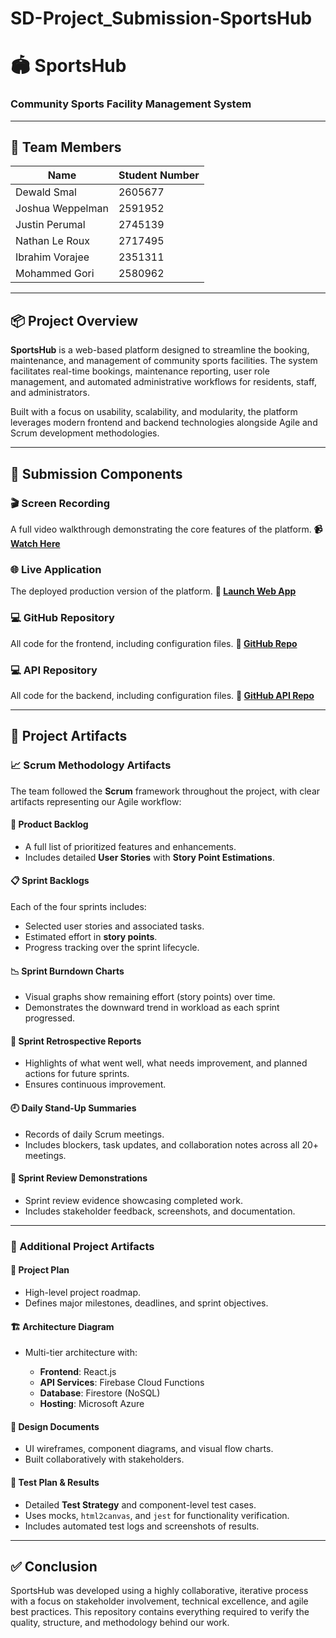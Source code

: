 # SD-Project_Submission-SportsHub
# 🏟️ SportsHub

### Community Sports Facility Management System

---

## 👥 Team Members

| Name             | Student Number |
| ---------------- | -------------- |
| Dewald Smal      | 2605677        |
| Joshua Weppelman | 2591952        |
| Justin Perumal   | 2745139        |
| Nathan Le Roux   | 2717495        |
| Ibrahim Vorajee  | 2351311        |
| Mohammed Gori    | 2580962        |

---

## 📦 Project Overview

**SportsHub** is a web-based platform designed to streamline the booking, maintenance, and management of community sports facilities. The system facilitates real-time bookings, maintenance reporting, user role management, and automated administrative workflows for residents, staff, and administrators.

Built with a focus on usability, scalability, and modularity, the platform leverages modern frontend and backend technologies alongside Agile and Scrum development methodologies.

---

## 🔗 Submission Components

### 🎬 Screen Recording

A full video walkthrough demonstrating the core features of the platform.
**📹 [Watch Here](https://youtu.be/Q5WyuA0Crb0)**

### 🌐 Live Application

The deployed production version of the platform.
**🚀 [Launch Web App](https://lemon-moss-0b8334303.6.azurestaticapps.net/)**

### 💻 GitHub Repository

All code for the frontend, including configuration files.
**📁 [GitHub Repo](https://github.com/Weppman/SD-Project-SportsManagement.git)**

### 💻 API Repository

All code for the backend, including configuration files.
**📁 [GitHub API Repo](https://github.com/Weppman/SportsFacilityAPI.git)**

---

## 📂 Project Artifacts

### 📈 Scrum Methodology Artifacts

The team followed the **Scrum** framework throughout the project, with clear artifacts representing our Agile workflow:

#### 📝 Product Backlog

* A full list of prioritized features and enhancements.
* Includes detailed **User Stories** with **Story Point Estimations**.

#### 📋 Sprint Backlogs

Each of the four sprints includes:

* Selected user stories and associated tasks.
* Estimated effort in **story points**.
* Progress tracking over the sprint lifecycle.

#### 📉 Sprint Burndown Charts

* Visual graphs show remaining effort (story points) over time.
* Demonstrates the downward trend in workload as each sprint progressed.

#### 🔁 Sprint Retrospective Reports

* Highlights of what went well, what needs improvement, and planned actions for future sprints.
* Ensures continuous improvement.

#### 🕘 Daily Stand-Up Summaries

* Records of daily Scrum meetings.
* Includes blockers, task updates, and collaboration notes across all 20+ meetings.

#### 🎥 Sprint Review Demonstrations

* Sprint review evidence showcasing completed work.
* Includes stakeholder feedback, screenshots, and documentation.

---

### 📑 Additional Project Artifacts

#### 📅 Project Plan

* High-level project roadmap.
* Defines major milestones, deadlines, and sprint objectives.

#### 🏗️ Architecture Diagram

* Multi-tier architecture with:

  * **Frontend**: React.js
  * **API Services**: Firebase Cloud Functions
  * **Database**: Firestore (NoSQL)
  * **Hosting**: Microsoft Azure

#### 🧩 Design Documents

* UI wireframes, component diagrams, and visual flow charts.
* Built collaboratively with stakeholders.

#### 🧪 Test Plan & Results

* Detailed **Test Strategy** and component-level test cases.
* Uses mocks, `html2canvas`, and `jest` for functionality verification.
* Includes automated test logs and screenshots of results.


---

## ✅ Conclusion

SportsHub was developed using a highly collaborative, iterative process with a focus on stakeholder involvement, technical excellence, and agile best practices. This repository contains everything required to verify the quality, structure, and methodology behind our work.


